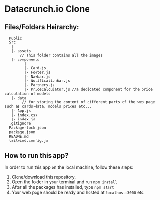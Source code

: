 # Datacrunch.io Clone

## Files/Folders Heirarchy:
```
  Public
  Src
   |
   |- assets
       // This folder contains all the images
   |- components
         |
         |- Card.js
         |- Footer.js
         |- Navbar.js
         |- NotificationBar.js
         |- Partners.js
         |- PriceCalculator.js //a dedicated component for the price calculation of models
   |- data
        // for storing the content of different parts of the web page such as cards-data, models prices etc...
   |- App.js
   |- index.css
   |- index.js
  .gitignore
  Package-lock.json
  package.json
  README.md
  tailwind.config.js
```
## How to run this app?
In order to run this app on the local machine, follow these steps:

1. Clone/download this repository.
2. Open the folder in your terminal and run `﻿npm install` 
3. After all the packages has installed, type `﻿npm start` 
4. Your web page should be ready and hosted at `﻿localhost:3000` etc.


